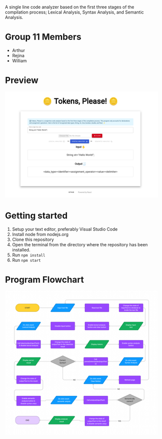 A single line code analyzer based on the first three stages of the compilation process; Lexical Analysis, Syntax Analysis, and Semantic Analysis.

# Group 11 Members
* Arthur
* Rejina
* William

# Preview

![image](./public/preview-img.png)

# Getting started

1. Setup your text editor, preferably Visual Studio Code
2. Install node from nodejs.org
3. Clone this repository
4. Open the terminal from the directory where the repository has been installed.
5. Run `npm install`
6. Run `npm start`

# Program Flowchart

![image](./public/flowchart.png)
